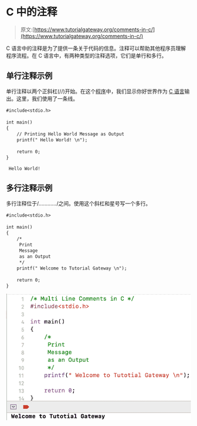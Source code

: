 # C 中的注释

> 原文:[https://www.tutorialgateway.org/comments-in-c/](https://www.tutorialgateway.org/comments-in-c/)

C 语言中的注释是为了提供一条关于代码的信息。注释可以帮助其他程序员理解程序流程。在 C 语言中，有两种类型的注释选项，它们是单行和多行。

## 单行注释示例

单行注释以两个正斜杠(//)开始。在这个[程序](https://www.tutorialgateway.org/c-programming-examples/)中，我们显示你好世界作为 [C 语言](https://www.tutorialgateway.org/c-programming/)输出。这里，我们使用了一条线。

```
#include<stdio.h>

int main()
{
    // Printing Hello World Message as Output
    printf(" Hello World! \n");

    return 0;
}
```

```
 Hello World! 
```

## 多行注释示例

多行注释位于/*…………*/之间。使用这个斜杠和星号写一个多行。

```
#include<stdio.h>

int main()
{
    /*
     Print
     Message
     as an Output
     */
    printf(" Welcome to Tutorial Gateway \n");

    return 0;
}
```

![Comments in C 2](img/07a1448cd873396e84f4c1093978d086.png)